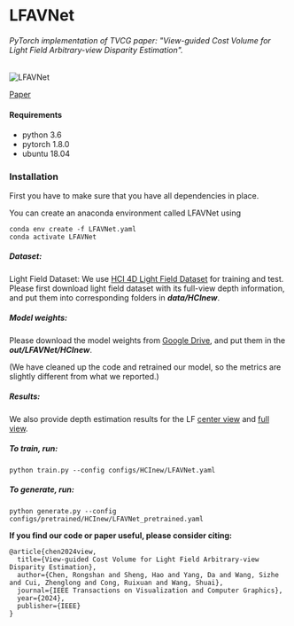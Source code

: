# LFAVNet

###### *PyTorch implementation of TVCG paper: "View-guided Cost Volume for Light Field Arbitrary-view Disparity Estimation"*.
![LFAVNet](./LFAVNet.gif)

[Paper](https://ieeexplore.ieee.org/abstract/document/10664533)
#### Requirements

- python 3.6
- pytorch 1.8.0
- ubuntu 18.04

### Installation

First you have to make sure that you have all dependencies in place. 

You can create an anaconda environment called LFAVNet using

```
conda env create -f LFAVNet.yaml
conda activate LFAVNet
```

##### Dataset: 

Light Field Dataset: We use [HCI 4D Light Field Dataset](https://lightfield-analysis.uni-konstanz.de/) for training and test. Please first download light field dataset with its full-view depth information, and put them into corresponding folders in ***data/HCInew***.

##### Model weights: 
Please download the model weights from [Google Drive](https://drive.google.com/file/d/1lhDqVPa-QnpK_wX9oN2HPBkaVdmPzsOv/view?usp=sharing), and put them in the ***out/LFAVNet/HCInew***.

(We have cleaned up the code and retrained our model, so the metrics are slightly different from what we reported.)

##### Results:
We also provide depth estimation results for the LF [center view](XX) and [full view](XX).

##### To train, run:

```
python train.py --config configs/HCInew/LFAVNet.yaml 
```

##### To generate, run:

```
python generate.py --config configs/pretrained/HCInew/LFAVNet_pretrained.yaml 
```



**If you find our code or paper useful, please consider citing:**
```
@article{chen2024view,
  title={View-guided Cost Volume for Light Field Arbitrary-view Disparity Estimation},
  author={Chen, Rongshan and Sheng, Hao and Yang, Da and Wang, Sizhe and Cui, Zhenglong and Cong, Ruixuan and Wang, Shuai},
  journal={IEEE Transactions on Visualization and Computer Graphics},
  year={2024},
  publisher={IEEE}
}
```

